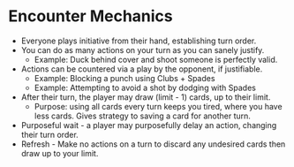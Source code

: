 # Encounter Mechanics

- Everyone plays initiative from their hand, establishing turn order.
- You can do as many actions on your turn as you can sanely justify.
  - Example: Duck behind cover and shoot someone is perfectly valid.
- Actions can be countered via a play by the opponent, if justifiable.
  - Example: Blocking a punch using Clubs + Spades
  - Example: Attempting to avoid a shot by dodging with Spades
- After their turn, the player may draw (limit - 1) cards, up to their limit.
  - Purpose: using all cards every turn keeps you tired, where you have less cards.  Gives strategy to saving a card for another turn.
- Purposeful wait - a player may purposefully delay an action, changing their turn order.
- Refresh - Make no actions on a turn to discard any undesired cards then draw up to your limit.